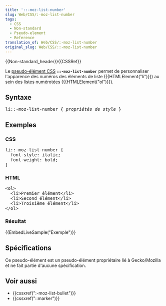 ```yaml
---
title: '::-moz-list-number'
slug: Web/CSS/:-moz-list-number
tags:
  - CSS
  - Non-standard
  - Pseudo-element
  - Reference
translation_of: Web/CSS/:-moz-list-number
original_slug: Web/CSS/::-moz-list-number
---
```

<div>{{Non-standard_header}}{{CSSRef}}</div>

<p>Le <a href="/fr/docs/Web/CSS/Pseudo-éléments">pseudo-élément CSS</a> <strong><code>::-moz-list-number</code></strong> permet de personnaliser l'apparence des numéros des éléments de liste ({{HTMLElement("li")}}) au sein des listes numérotées ({{HTMLElement("ol")}}).</p>

<h2 id="Syntaxe">Syntaxe</h2>

<pre class="syntaxbox">li::-moz-list-number { <em>propriétés de style</em> }
</pre>

<h2 id="Exemples">Exemples</h2>

<h3 id="CSS">CSS</h3>

<pre class="brush:css">li::-moz-list-number {
  font-style: italic;
  font-weight: bold;
}
</pre>

<h3 id="HTML">HTML</h3>

<pre class="brush:html">&lt;ol&gt;
  &lt;li&gt;Premier élément&lt;/li&gt;
  &lt;li&gt;Second élément&lt;/li&gt;
  &lt;li&gt;Troisième élément&lt;/li&gt;
&lt;/ol&gt;
</pre>

<h3 id="Résultat">Résultat</h3>

<p>{{EmbedLiveSample("Exemple")}}</p>

<h2 id="Spécifications">Spécifications</h2>

<p>Ce pseudo-élément est un pseudo-élément propriétaire lié à Gecko/Mozilla et ne fait partie d'aucune spécification.</p>

<h2 id="Voir_aussi">Voir aussi</h2>

<ul>
 <li>{{cssxref(":-moz-list-bullet")}}</li>
 <li>{{cssxref("::marker")}}</li>
</ul>
